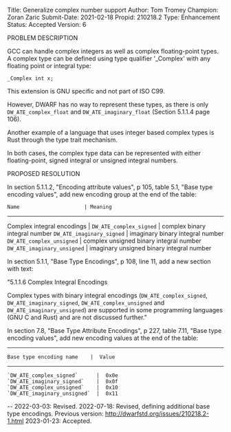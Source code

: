 Title:       Generalize complex number support
Author:      Tom Tromey
Champion:    Zoran Zaric
Submit-Date: 2021-02-18
Propid:      210218.2
Type:        Enhancement
Status:      Accepted
Version:     6

PROBLEM DESCRIPTION

GCC can handle complex integers as well as complex floating-point types.
A complex type can be defined using type qualifier '_Complex' with any
floating point or integral type:

    _Complex int x;

This extension is GNU specific and not part of ISO C99.

However, DWARF has no way to represent these types, as there is only
`DW_ATE_complex_float` and `DW_ATE_imaginary_float` (Section 5.1.1.4 page 106).

Another example of a language that uses integer based complex types is Rust
through the type trait mechanism.

In both cases, the complex type data can be represented with either
floating-point, signed integral or unsigned integral numbers.

PROPOSED RESOLUTION

In section 5.1.1.2, "Encoding attribute values", p 105, table 5.1,
"Base type encoding values", add new encoding group at the end of the
table:

    Name                     | Meaning
-----------------------------------------------------------
 Complex integral encodings
                             |
 `DW_ATE_complex_signed`       | complex binary integral number
 `DW_ATE_imaginary_signed`     | imaginary binary integral number
 `DW_ATE_complex_unsigned`     | complex unsigned binary integral number
 `DW_ATE_imaginary_unsigned`   | imaginary unsigned binary integral number

In section 5.1.1, "Base Type Encodings", p 108, line 11, add a new
section with text:

  "5.1.1.6 Complex Integral Encodings

   Complex types with binary integral encodings (`DW_ATE_complex_signed`,
   `DW_ATE_imaginary_signed`, `DW_ATE_complex_unsigned` and
   `DW_ATE_imaginary_unsigned`) are supported in some programming
   languages (GNU C and Rust) and are not discussed further."

In section 7.8, "Base Type Attribute Encodings", p 227, table 7.11,
"Base type encoding values", add new encoding values at the end of the
table:

  -------------------------------------------------------
    Base type encoding name    |  Value
  -------------------------------------------------------
    `DW_ATE_complex_signed`      |  0x0e
    `DW_ATE_imaginary_signed`    |  0x0f
    `DW_ATE_complex_unsigned`    |  0x10
    `DW_ATE_imaginary_unsigned`  |  0x11

-- 
2022-03-03: Revised.
2022-07-18: Revised, defining additional base type encodings.
            Previous version: http://dwarfstd.org/issues/210218.2-1.html
2023-01-23: Accepted.

